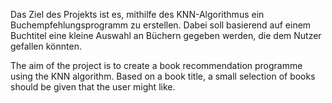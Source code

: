 Das Ziel des Projekts ist es, mithilfe des KNN-Algorithmus ein Buchempfehlungsprogramm zu erstellen.
Dabei soll basierend auf einem Buchtitel eine kleine Auswahl an Büchern gegeben werden, die dem Nutzer gefallen könnten.

The aim of the project is to create a book recommendation programme using the KNN algorithm.
Based on a book title, a small selection of books should be given that the user might like.
